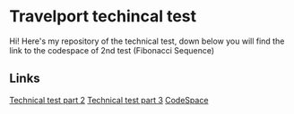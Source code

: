 # Travelport techincal test

Hi! Here's my repository of the technical test, down below you will find the link to the codespace of 2nd test (Fibonacci Sequence)

## Links

[Technical test part 2](https://github.com/yerairodriguez/TechinicalTest-TP/tree/technical-test-part2)
[Technical test part 3](https://github.com/yerairodriguez/TechinicalTest-TP/tree/technical-test-part3)
[CodeSpace](https://codesandbox.io/s/yerairodriguez-forked-dkv3sp)
